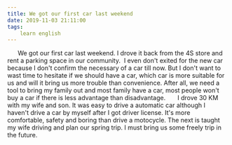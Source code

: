 ```yaml
---
title: We got our first car last weekend
date: 2019-11-03 21:11:00
tags:
    learn english
---
```

      We got our first car last weekend. I drove it back from the 4S store and rent a parking space in our community.  I even don't exited for the new car because I don't confirm the necessary of a car till now. But I don't want to wast time to hesitate if we should have a car, which car is more suitable for us and will it bring us more trouble than convenience. After all, we need a tool to bring my family out and most family have a car, most people won't buy a car if there is less advantage than disadvantage.       I drove 30 KM with my wife and son. It was easy to drive a automatic car although I haven't drive a car by myself after I got driver license. It's more comfortable, safety and boring than drive a motocycle. The next is taught my wife driving and plan our spring trip. I must bring us some freely trip in the future.